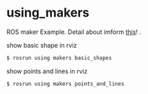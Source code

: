 # using_makers
ROS maker Example.
Detail about imform [this](http://wiki.ros.org/rviz/DisplayTypes/Marker)! .

show basic shape in rviz
``` bash
$ rosrun using makers basic_shapes
```

show points and lines in rviz
``` bash
$ rosrun using makers points_and_lines
```
